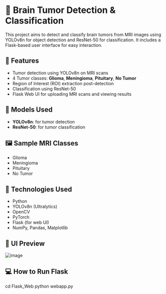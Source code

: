 # 🧠 Brain Tumor Detection & Classification

This project aims to detect and classify brain tumors from MRI images using YOLOv8n for object detection and ResNet-50 for classification. It includes a Flask-based user interface for easy interaction.

## 📌 Features

- Tumor detection using YOLOv8n on MRI scans
- 4 Tumor classes: **Glioma**, **Meningioma**, **Pituitary**, **No Tumor**
- Region of Interest (ROI) extraction post-detection
- Classification using ResNet-50
- Flask Web UI for uploading MRI scans and viewing results

## 🧠 Models Used

- **YOLOv8n**: for tumor detection
- **ResNet-50**: for tumor classification

## 🖼 Sample MRI Classes

- Glioma
- Meningioma
- Pituitary
- No Tumor

## 🚀 Technologies Used

- Python
- YOLOv8n (Ultralytics)
- OpenCV
- PyTorch
- Flask (for web UI)
- NumPy, Pandas, Matplotlib

## 📸 UI Preview

![image](https://github.com/user-attachments/assets/676e5617-d985-49dc-b452-58208b404b51)


## 💻 How to Run Flask

cd Flask_Web
python webapp.py

